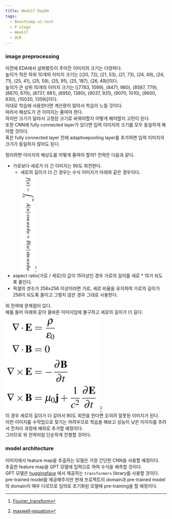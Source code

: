 ```yaml
---
title: Week17 Day84
tags:
  - BoostCamp-ai-tech
  - P stage
  - Week17
  - OCR
---
```


### image preprocessing
이전에 EDA에서 살펴봤듯이 주어진 이미지의 크기는 다양하다.  
높이가 작은 하위 10개의 이미지 크기는 [(20, 72), (21, 53), (21, 73), (24, 49), (24, 71), (25, 41), (25, 59), (25, 91), (25, 187), (26, 49)]이다.  
높이가 큰 상위 10개의 이미지 크기는 [(7783, 1099), (8471, 980), (8587, 779), (8670, 670), (8737, 881), (8950, 1380), (9037, 931), (9070, 1010), (9600, 930), (10020, 1359)]이다.  
이대로 학습에 사용한다면 계산량이 많아서 학습이 느릴 것이다.  
따라서 해상도가 큰 이미지는 줄여야 한다.  
하지만 크기가 달라서 고정된 크기로 바꿔야할지 어떻게 해야할지 고민이 된다.  
또한 CNN에 fully connected layer가 있다면 입력 이미지의 크기를 모두 동일하게 해야할 것이다.  
혹은 fully connected layer 전에 adaptivepooling layer를 추가하면 입력 이미지의 크기가 동일하지 않아도 된다.  

정리하면 이미지의 해상도를 어떻게 줄여야 할까? 전략은 다음과 같다.  
- 가로보다 세로가 더 긴 이미지는 90도 회전한다.  
  - 세로의 길이가 더 긴 경우는 수식 이미지가 아래와 같은 경우이다.  
  <img src="/assets/images/149.jpg" height=300px>[^1]
- aspect ratio(가로 / 세로)의 값이 15이상인 경우 가로의 길이를 세로 * 15가 되도록 줄인다.
- 픽셀의 갯수가 256x256 이상이라면 가로, 세로 비율을 유지하여 가로의 길이가 256이 되도록 줄이고 그렇지 않은 경우 그대로 사용한다.

위 전략에 문제점이 있다.  
예를 들어 아래와 같이 올바른 이미지임에 불구하고 세로의 길이가 더 길다.  
<img src="/assets/images/150.PNG" height=300px>[^2]  
이 경우 세로의 길이가 더 길어서 90도 회전을 한다면 오히려 잘못된 이미지가 된다.  
이런 이미지를 수작업으로 찾기는 어려우므로 학습을 해보고 성능이 낮은 이미지를 추려서 전처리 과정에 예외로 추가할 예정이다.  
그러므로 위 전략처럼 단순하게 진행할 것이다.  

### model architecture
이미지에서 feature map을 추출하는 모델은 가장 간단한 CNN을 사용할 예정이다.  
추출한 feature map을 GPT 모델에 입력으로 하여 수식을 예측할 것이다.  
GPT 모델은 [huggingface](https://huggingface.co/transformers/) 에서 제공하는 `transformers` library를 사용할 것이다.  
pre-trained model을 제공해주지만 현재 프로젝트의 domain과 pre-trained model의 domain이 매우 다르므로 임의로 초기화된 모델에 pre-training을 할 예정이다.  


[^1]: [Fourier_transform](https://en.wikipedia.org/wiki/Fourier_transform)  
[^2]: [maxwell-equation](https://laptrinhx.com/maxwell-s-equations-4265880815/)  
